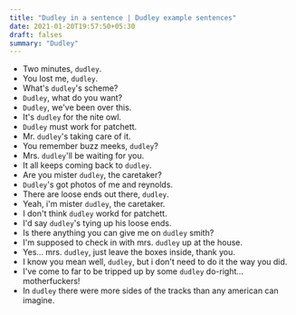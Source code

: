 ```yaml
---
title: "Dudley in a sentence | Dudley example sentences"
date: 2021-01-20T19:57:50+05:30
draft: falses
summary: "Dudley"
---
```

- Two minutes, `dudley`.
- You lost me, `dudley`.
- What's `dudley`'s scheme?
- `Dudley`, what do you want?
- `Dudley`, we've been over this.
- It's `dudley` for the nite owl.
- `Dudley` must work for patchett.
- Mr. `dudley`'s taking care of it.
- You remember buzz meeks, `dudley`?
- Mrs. `dudley`'ll be waiting for you.
- It all keeps coming back to `dudley`.
- Are you mister `dudley`, the caretaker?
- `Dudley`'s got photos of me and reynolds.
- There are loose ends out there, `dudley`.
- Yeah, i'm mister `dudley`, the caretaker.
- I don't think `dudley` workd for patchett.
- I'd say `dudley`'s tying up his loose ends.
- Is there anything you can give me on `dudley` smith?
- I'm supposed to check in with mrs. `dudley` up at the house.
- Yes... mrs. `dudley`, just leave the boxes inside, thank you.
- I know you mean well, `dudley`, but i don't need to do it the way you did.
- I've come to far to be tripped up by some `dudley` do-right... motherfuckers!
- In `dudley` there were more sides of the tracks than any american can imagine.
                 
